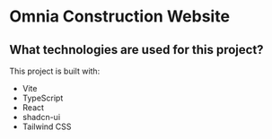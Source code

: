 
# Omnia Construction Website

## What technologies are used for this project?

This project is built with:

- Vite
- TypeScript
- React
- shadcn-ui
- Tailwind CSS
